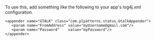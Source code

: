 To use this, add something like the following to your app's log4j.xml configuration.

    <appender name="GTALK" class="com.plpatterns.status.GtalkAppender">
       <param name="FromAddress" value="myUsername@gmail.com"/>
       <param name="Password"    value="myPassword"/>
    </appender>

   <!-- Send any log messages in the category "status" over IM -->
   <category name="status" additivity="true">
      <priority value="DEBUG"/>
      <appender-ref ref="GTALK"/>
   </category>

